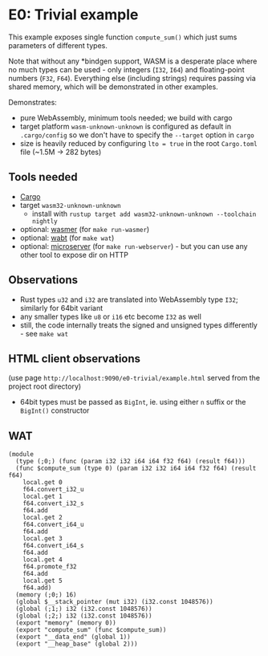 # E0: Trivial example

This example exposes single function `compute_sum()` which just sums parameters of different types.

Note that without any *bindgen support, WASM is a desperate place where no much types can be used - only integers (`I32`, `I64`) and floating-point numbers (`F32`, `F64`).
Everything else (including strings) requires passing via shared memory, which will be demonstrated in other examples.

Demonstrates:

- pure WebAssembly, minimum tools needed; we build with cargo
- target platform `wasm-unknown-unknown` is configured as default in `.cargo/config` so we don't have to specify the `--target` option in `cargo`
- size is heavily reduced by configuring `lto = true` in the root `Cargo.toml` file (~1.5M -> 282 bytes)

## Tools needed

- [Cargo](https://www.rust-lang.org/tools/install)
- target `wasm32-unknown-unknown`
  - install with `rustup target add wasm32-unknown-unknown --toolchain nightly`
- optional: [wasmer](https://wasmer.io/) (for `make run-wasmer`)
- optional: [wabt](https://nicedoc.io/WebAssembly/wabt) (for `make wat`)
- optional: [microserver](https://github.com/robertohuertasm/microserver) (for `make run-webserver`) - but you can use any other tool to expose dir on HTTP

## Observations

- Rust types `u32` and `i32` are translated into WebAssembly type `I32`; similarly for 64bit variant
- any smaller types like `u8` or `i16` etc become `I32` as well
- still, the code internally treats the signed and unsigned types differently - see `make wat`

## HTML client observations

(use page `http://localhost:9090/e0-trivial/example.html` served from the project root directory)

- 64bit types must be passed as `BigInt`, ie. using either `n` suffix or the `BigInt()` constructor

## WAT

```
(module
  (type (;0;) (func (param i32 i32 i64 i64 f32 f64) (result f64)))
  (func $compute_sum (type 0) (param i32 i32 i64 i64 f32 f64) (result f64)
    local.get 0
    f64.convert_i32_u
    local.get 1
    f64.convert_i32_s
    f64.add
    local.get 2
    f64.convert_i64_u
    f64.add
    local.get 3
    f64.convert_i64_s
    f64.add
    local.get 4
    f64.promote_f32
    f64.add
    local.get 5
    f64.add)
  (memory (;0;) 16)
  (global $__stack_pointer (mut i32) (i32.const 1048576))
  (global (;1;) i32 (i32.const 1048576))
  (global (;2;) i32 (i32.const 1048576))
  (export "memory" (memory 0))
  (export "compute_sum" (func $compute_sum))
  (export "__data_end" (global 1))
  (export "__heap_base" (global 2)))
```
